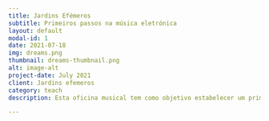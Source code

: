 ```yaml
---
title: Jardins Efémeros
subtitle: Primeiros passos na música eletrónica
layout: default
modal-id: 1
date: 2021-07-18
img: dreams.png
thumbnail: dreams-thumbnail.png
alt: image-alt
project-date: July 2021
client: Jardins efemeros
category: teach
description: Esta oficina musical tem como objetivo estabelecer um primeiro contacto com o mundo da música.Através de exemplos reais e exercícios auditivos, os alunos irão descobrir a origem do som, como nasce o ritmo, tipos de instrumentos que existem e como a tecnologia veio revolucionar a música. Pretende-se transmitir de forma leve e interativa o processo de criação musical e a facilidade com que se pode criar a mesma. A chave desta oficina centra-se na utilização de um instrumento pouco comum, Ableton Push 2. É um controlador com uma interface de simples utilização, e por ser bastante colorido cria uma grande conexão com a pessoa, o que permite uma aprendizagem inicial bastante acessível aos mais novos. No final da oficina, cada aluno irá criar uma música aplicando os conhecimentos obtidos ao longo da sessão.Esta oficina é uma ótima forma didática e lúdica de nos relacionarmos com a música.Official link, https://jardinsefemeros.pt/edicao-2021/pt/eventos/primeiros-passos-na-musica-eletronica-2/

---
```

